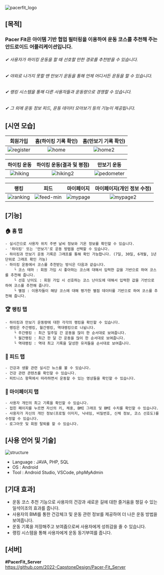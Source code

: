 ![pacerfit_logo](https://user-images.githubusercontent.com/96832560/169596197-d029fc2f-9c13-4f86-906c-d8c0996588ce.png)

[목적]
------
### Pacer Fit은 아이템 기반 협업 필터링을 이용하여 운동 코스를 추천해 주는 안드로이드 어플리케이션입니다.
###### ✔ 사용자가 하이킹 운동을 할 때 선호할 만한 경로를 추천받을 수 있습니다.
###### ✔ 야외로 나가지 못할 땐 만보기 운동을 통해 언제 어디서든 운동을 할 수 있습니다.
###### ✔ 랭킹 시스템을 통해 다른 사용자들과 운동량으로 경쟁할 수 있습니다.
###### ✔ 그 외에 운동 정보 피드, 운동 데이터 모아보기 등의 기능이 제공됩니다.


[시연 모습]
------
|                회원가입                |             홈(하이킹 기록 확인)             |             홈(만보기 기록 확인)            |
|:-------------------------------------:|:-------------------------------------------------:|:-----------------------------------------------:|
|![register](https://user-images.githubusercontent.com/96832560/171667376-bbf85de5-7c45-4d7b-8db1-80ec025f052c.gif)|![home](https://user-images.githubusercontent.com/96832560/171668951-21ecdcab-a567-40e0-ab58-b83670f870f4.gif)|![home2](https://user-images.githubusercontent.com/96832560/171670182-960ce219-e3a3-4c22-9e00-315235db8673.gif)|

|              하이킹 운동               |            하이킹 운동(결과 및 평점)          |                 만보기 운동                |
|:------------------------------------:|:------------------------------------:|:-----------------------------------------------:|
|![hiking](https://user-images.githubusercontent.com/96832560/171674213-2a20d4bc-39cd-4a42-91ee-495718ea7fa8.gif)|![hiking2](https://user-images.githubusercontent.com/96832560/171670612-aa49001f-8d92-44e6-bd52-b1783c475640.gif)|![pedometer](https://user-images.githubusercontent.com/96832560/171674528-d004978b-c396-4f78-af50-4def3f9c3a75.gif)|
 
|              랭킹              |               피드             |              마이페이지             |               마이페이지(개인 정보 수정)              |
|:------------------------------:|:-----------------------------:|:----------------------------------:|:---------------------------------------------------:|
|![ranking](https://user-images.githubusercontent.com/96832560/171675276-95f6d19b-577f-4277-8fc2-e2045e105fbe.gif)|![feed-min](https://user-images.githubusercontent.com/96832560/171675684-5f60e402-0faf-484e-b68a-2271d152924e.gif)|![mypage](https://user-images.githubusercontent.com/96832560/171675410-9dc1eaa9-d89d-4759-990b-d42b7a83d6a7.gif)|![mypage2](https://user-images.githubusercontent.com/96832560/171675465-cc4ff5c5-86c7-40e9-b6db-4f19a196995f.gif)|


[기능]
------
### 🏠 홈 탭
    - 실시간으로 사용자 위치 주변 날씨 정보와 기온 정보를 확인할 수 있습니다.
    - '하이킹' 또는 '만보기'로 운동 방법을 선택할 수 있습니다.
    - 하이킹과 만보기 운동 기록은 그래프를 통해 확인 가능합니다. (7일, 30일, 6개월, 1년 단위로 그래프 확인 가능)
    - 하이킹 운동에서 코스를 추천받는 방식은 다음과 같습니다.
        └ 코스 테마 : 회원 가입 시 좋아하는 코스에 대해서 입력한 값을 기반으로 하여 코스를 추천해 줍니다.
        └ 선호 난이도 : 회원 가입 시 선호하는 코스 난이도에 대해서 입력한 값을 기반으로 하여 코스를 추천해 줍니다.
        └ 별점 : 이용자들이 해당 코스에 대해 평가한 별점 데이터를 기반으로 하여 코스를 추천해 줍니다.

### 🏆 랭킹 탭
    - 하이킹과 만보기 운동량에 대한 각각의 랭킹을 확인할 수 있습니다.
    - 랭킹은 주간랭킹, 월간랭킹, 역대랭킹으로 나뉩니다.
        └ 주간랭킹 : 최근 일주일 간 운동을 많이 한 순서대로 보여줍니다.
        └ 월간랭킹 : 최근 한 달 간 운동을 많이 한 순서대로 보여줍니다.
        └ 역대랭킹 : 역대 최고 기록을 달성한 유저들을 순서대로 보여줍니다.

### 📰 피드 탭
    - 건강과 생활 관련 실시간 뉴스를 볼 수 있습니다.
    - 건강 관련 콘텐츠를 확인할 수 있습니다.
    - 피트니스 항목에서 따라하면서 운동할 수 있는 영상들을 확인할 수 있습니다.

### 👤 마이페이지 탭
    - 사용자 개인의 최고 기록을 확인할 수 있습니다.
    - 접힌 페이지를 누르면 자신의 키, 체중, BMI 그래프 및 BMI 수치를 확인할 수 있습니다.
    - 사용자가 자신의 개인 정보(프로필 이미지, 닉네임, 비밀번호, 신체 정보, 코스 선호도)를 수정할 수 있습니다.
    - 로그아웃 및 회원 탈퇴를 할 수 있습니다.

[사용 언어 및 기술]
-------------------
![structure](https://user-images.githubusercontent.com/96832560/171683998-b43a68e2-14ca-4980-9060-c1ba66f40c23.PNG)
- Language : JAVA, PHP, SQL
- OS : Android
- Tool : Android Studio, VSCode, phpMyAdmin


[기대 효과]
-------------------
- 운동 코스 추천 기능으로 사용자의 건강과 새로운 길에 대한 즐거움을 챙길 수 있는 일석이조의 효과를 줍니다.
- 사용자의 BMI를 통한 건강체크 및 운동 관련 정보를 제공하여 더 나은 운동 방법을 보여줍니다.
- 운동 기록을 저장해주고 보여줌으로써 사용자에게 성취감을 줄 수 있습니다.
- 랭킹 시스템을 통해 사용자에게 운동 동기부여를 줍니다.

[서버]
-------------------
<strong>#PacerFit_Server</strong>
<br>
https://github.com/2022-CapstoneDesign/Pacer-Fit_Server
